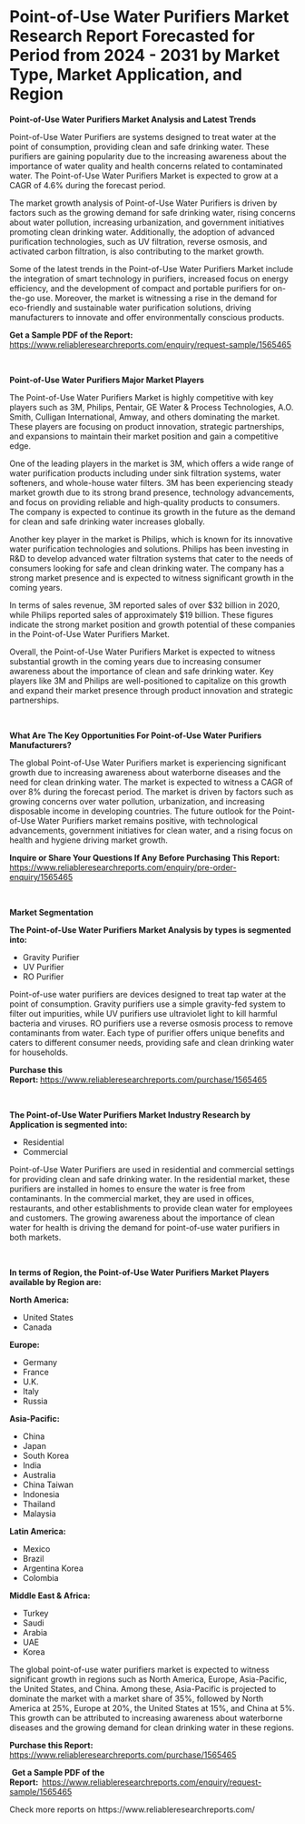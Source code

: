 <p><h1>Point-of-Use Water Purifiers Market Research Report Forecasted for Period from 2024 -  2031 by Market Type, Market Application, and Region</h1></p><p><strong>Point-of-Use Water Purifiers Market Analysis and Latest Trends</strong></p>
<p><p>Point-of-Use Water Purifiers are systems designed to treat water at the point of consumption, providing clean and safe drinking water. These purifiers are gaining popularity due to the increasing awareness about the importance of water quality and health concerns related to contaminated water. The Point-of-Use Water Purifiers Market is expected to grow at a CAGR of 4.6% during the forecast period.</p><p>The market growth analysis of Point-of-Use Water Purifiers is driven by factors such as the growing demand for safe drinking water, rising concerns about water pollution, increasing urbanization, and government initiatives promoting clean drinking water. Additionally, the adoption of advanced purification technologies, such as UV filtration, reverse osmosis, and activated carbon filtration, is also contributing to the market growth.</p><p>Some of the latest trends in the Point-of-Use Water Purifiers Market include the integration of smart technology in purifiers, increased focus on energy efficiency, and the development of compact and portable purifiers for on-the-go use. Moreover, the market is witnessing a rise in the demand for eco-friendly and sustainable water purification solutions, driving manufacturers to innovate and offer environmentally conscious products.</p></p>
<p><strong>Get a Sample PDF of the Report:&nbsp;</strong> <a href="https://www.reliableresearchreports.com/enquiry/request-sample/1565465">https://www.reliableresearchreports.com/enquiry/request-sample/1565465</a></p>
<p>&nbsp;</p>
<p><strong>Point-of-Use Water Purifiers Major Market Players</strong></p>
<p><p>The Point-of-Use Water Purifiers Market is highly competitive with key players such as 3M, Philips, Pentair, GE Water & Process Technologies, A.O. Smith, Culligan International, Amway, and others dominating the market. These players are focusing on product innovation, strategic partnerships, and expansions to maintain their market position and gain a competitive edge.</p><p>One of the leading players in the market is 3M, which offers a wide range of water purification products including under sink filtration systems, water softeners, and whole-house water filters. 3M has been experiencing steady market growth due to its strong brand presence, technology advancements, and focus on providing reliable and high-quality products to consumers. The company is expected to continue its growth in the future as the demand for clean and safe drinking water increases globally.</p><p>Another key player in the market is Philips, which is known for its innovative water purification technologies and solutions. Philips has been investing in R&D to develop advanced water filtration systems that cater to the needs of consumers looking for safe and clean drinking water. The company has a strong market presence and is expected to witness significant growth in the coming years.</p><p>In terms of sales revenue, 3M reported sales of over $32 billion in 2020, while Philips reported sales of approximately $19 billion. These figures indicate the strong market position and growth potential of these companies in the Point-of-Use Water Purifiers Market.</p><p>Overall, the Point-of-Use Water Purifiers Market is expected to witness substantial growth in the coming years due to increasing consumer awareness about the importance of clean and safe drinking water. Key players like 3M and Philips are well-positioned to capitalize on this growth and expand their market presence through product innovation and strategic partnerships.</p></p>
<p>&nbsp;</p>
<p><strong>What Are The Key Opportunities For Point-of-Use Water Purifiers Manufacturers?</strong></p>
<p><p>The global Point-of-Use Water Purifiers market is experiencing significant growth due to increasing awareness about waterborne diseases and the need for clean drinking water. The market is expected to witness a CAGR of over 8% during the forecast period. The market is driven by factors such as growing concerns over water pollution, urbanization, and increasing disposable income in developing countries. The future outlook for the Point-of-Use Water Purifiers market remains positive, with technological advancements, government initiatives for clean water, and a rising focus on health and hygiene driving market growth.</p></p>
<p><strong>Inquire or Share Your Questions If Any Before Purchasing This Report:</strong> <a href="https://www.reliableresearchreports.com/enquiry/pre-order-enquiry/1565465">https://www.reliableresearchreports.com/enquiry/pre-order-enquiry/1565465</a></p>
<p>&nbsp;</p>
<p><strong>Market Segmentation</strong></p>
<p><strong>The Point-of-Use Water Purifiers Market Analysis by types is segmented into:</strong></p>
<p><ul><li>Gravity Purifier</li><li>UV Purifier</li><li>RO Purifier</li></ul></p>
<p><p>Point-of-use water purifiers are devices designed to treat tap water at the point of consumption. Gravity purifiers use a simple gravity-fed system to filter out impurities, while UV purifiers use ultraviolet light to kill harmful bacteria and viruses. RO purifiers use a reverse osmosis process to remove contaminants from water. Each type of purifier offers unique benefits and caters to different consumer needs, providing safe and clean drinking water for households.</p></p>
<p><strong>Purchase this Report:&nbsp;</strong><a href="https://www.reliableresearchreports.com/purchase/1565465">https://www.reliableresearchreports.com/purchase/1565465</a></p>
<p>&nbsp;</p>
<p><strong>The Point-of-Use Water Purifiers Market Industry Research by Application is segmented into:</strong></p>
<p><ul><li>Residential</li><li>Commercial</li></ul></p>
<p><p>Point-of-Use Water Purifiers are used in residential and commercial settings for providing clean and safe drinking water. In the residential market, these purifiers are installed in homes to ensure the water is free from contaminants. In the commercial market, they are used in offices, restaurants, and other establishments to provide clean water for employees and customers. The growing awareness about the importance of clean water for health is driving the demand for point-of-use water purifiers in both markets.</p></p>
<p>&nbsp;</p>
<p><strong>In terms of Region, the Point-of-Use Water Purifiers Market Players available by Region are:</strong></p>
<p>
    <p> <strong> North America: </strong>
        <ul>
            <li>United States</li>
            <li>Canada</li>
        </ul>
        </p> 
    <p> <strong> Europe: </strong>
        <ul>
            <li>Germany</li>
            <li>France</li>
            <li>U.K.</li>
            <li>Italy</li>
            <li>Russia</li>
        </ul>
        </p> 
    <p> <strong> Asia-Pacific: </strong>
        <ul>
            <li>China</li>
            <li>Japan</li>
            <li>South Korea</li>
            <li>India</li>
            <li>Australia</li>
            <li>China Taiwan</li>
            <li>Indonesia</li>
            <li>Thailand</li>
            <li>Malaysia</li>
        </ul>
        </p> 
    <p> <strong> Latin America: </strong>
        <ul>
            <li>Mexico</li>
            <li>Brazil</li>
            <li>Argentina Korea</li>
            <li>Colombia</li>
        </ul>
        </p> 
    <p> <strong> Middle East & Africa: </strong>
        <ul>
            <li>Turkey</li>
            <li>Saudi</li>
            <li>Arabia</li>
            <li>UAE</li>
            <li>Korea</li>
        </ul>
    </p>
    </p>
<p><p>The global point-of-use water purifiers market is expected to witness significant growth in regions such as North America, Europe, Asia-Pacific, the United States, and China. Among these, Asia-Pacific is projected to dominate the market with a market share of 35%, followed by North America at 25%, Europe at 20%, the United States at 15%, and China at 5%. This growth can be attributed to increasing awareness about waterborne diseases and the growing demand for clean drinking water in these regions.</p></p>
<p><strong>Purchase this Report: </strong><a href="https://www.reliableresearchreports.com/purchase/1565465">https://www.reliableresearchreports.com/purchase/1565465</a></p>
<p>&nbsp;<strong>Get a Sample PDF of the Report:&nbsp;&nbsp;</strong><a href="https://www.reliableresearchreports.com/enquiry/request-sample/1565465">https://www.reliableresearchreports.com/enquiry/request-sample/1565465</a></p>
<p><strong></strong></p>
<p>Check more reports on https://www.reliableresearchreports.com/</p>
